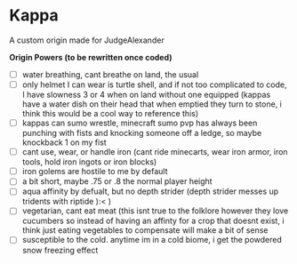 # Kappa
A custom origin made for JudgeAlexander  

**Origin Powers (to be rewritten once coded)**  
- [ ] water breathing, cant breathe on land, the usual  
- [ ] only helmet I can wear is turtle shell, and if not too complicated to code, I have slowness 3 or 4 when on land without one equipped (kappas have a water dish on their head that when emptied they turn to stone, i think this would be a cool way to reference this)  
- [ ] kappas can sumo wrestle, minecraft sumo pvp has always been punching with fists and knocking someone off a ledge, so maybe knockback 1 on my fist  
- [ ] cant use, wear, or handle iron (cant ride minecarts, wear iron armor, iron tools, hold iron ingots or iron blocks)  
- [ ] iron golems are hostile to me by default  
- [ ] a bit short, maybe .75 or .8 the normal player height  
- [ ] aqua affinity by defualt, but no depth strider (depth strider messes up tridents with riptide ):< )  
- [ ] vegetarian, cant eat meat (this isnt true to the folklore however they love cucumbers so instead of having an affinty for a crop that doesnt exist, i think just eating vegetables to compensate will make a bit of sense  
- [ ] susceptible to the cold. anytime im in a cold biome, i get the powdered snow freezing effect  

